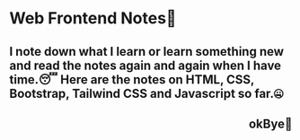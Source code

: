 # Web Frontend Notes📒
## I note down what I learn or learn something new and read the notes again and again when I have time.😴 Here are the notes on HTML, CSS, Bootstrap, Tailwind CSS and Javascript so far.🤐
<h2 align="Right">okBye🫡</h3>
